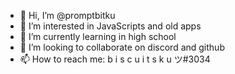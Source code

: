 - 👋 Hi, I’m @promptbitku
- 👀 I’m interested in JavaScripts and old apps
- 🌱 I’m currently learning in high school
- 💞️ I’m looking to collaborate on discord and github
- 📫 How to reach me: b i s c u i t s k u   ツ#3034 
